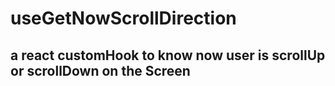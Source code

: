 # useGetNowScrollDirection

## a react customHook to know now user is scrollUp or scrollDown on the Screen
